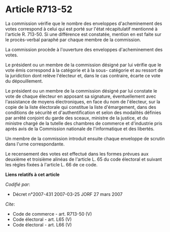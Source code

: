 # Article R713-52

La commission vérifie que le nombre des enveloppes d'acheminement des votes correspond à celui qui est porté sur l'état
récapitulatif mentionné à l'article R. 713-50. Si une différence est constatée, mention en est faite sur le procès-verbal
paraphé par chaque membre de la commission. 

La commission procède à l'ouverture des enveloppes d'acheminement des votes. 

Le président ou un membre de la commission désigné par lui vérifie que le vote émis correspond à la catégorie et à la sous-
catégorie et au ressort de la juridiction dont relève l'électeur et, dans le cas contraire, écarte ce vote du dépouillement. 

Le président ou un membre de la commission désigné par lui constate le vote de chaque électeur en apposant sa signature,
éventuellement avec l'assistance de moyens électroniques, en face du nom de l'électeur, sur la copie de la liste électorale
qui constitue la liste d'émargement, dans des conditions de sécurité et d'authentification et selon des modalités définies
par arrêté conjoint du garde des sceaux, ministre de la justice, et du ministre chargé de la tutelle des chambres de commerce
et d'industrie pris après avis de la Commission nationale de l'informatique et des libertés. 

Un membre de la commission introduit ensuite chaque enveloppe de scrutin dans l'urne correspondante. 

Le recensement des votes est effectué dans les formes prévues aux deuxième et troisième alinéas de l'article L. 65 du code
électoral et suivant les règles fixées à l'article L. 66 de ce code.

**Liens relatifs à cet article**

_Codifié par_:

  - Décret n°2007-431 2007-03-25 JORF 27 mars 2007

_Cite_:

  - Code de commerce - art. R713-50 (V)
  - Code électoral - art. L65 (V)
  - Code électoral - art. L66 (V)
